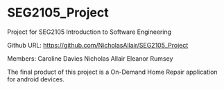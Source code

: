 # SEG2105_Project
Project for SEG2105 Introduction to Software Engineering

Github URL: https://github.com/NicholasAllair/SEG2105_Project

Members: 
Caroline Davies
Nicholas Allair
Eleanor Rumsey

The final product of this project is a On-Demand Home Repair application for android devices.  
